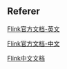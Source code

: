## Referer

[Flink官方文档-英文](https://flink.apache.org/)

[Flink官方文档-中文](https://flink.apache.org/zh/)

[Flink中文文档](https://flink.apachecn.org/#/)